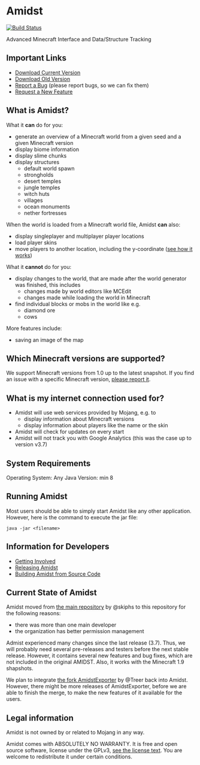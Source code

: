 Amidst
======

[![Build Status](https://travis-ci.org/toolbox4minecraft/amidst.svg)](https://travis-ci.org/toolbox4minecraft/amidst)

Advanced Minecraft Interface and Data/Structure Tracking

Important Links
---------------

* [Download Current Version](https://github.com/toolbox4minecraft/amidst/releases)
* [Download Old Version](https://github.com/skiphs/amidst/releases)
* [Report a Bug](https://github.com/toolbox4minecraft/amidst/issues/new) (please report bugs, so we can fix them)
* [Request a New Feature](https://github.com/toolbox4minecraft/amidst/issues/new)

What is Amidst?
---------------

What it **can** do for you:

* generate an overview of a Minecraft world from a given seed and a given Minecraft version
* display biome information
* display slime chunks
* display structures
  * default world spawn
  * strongholds
  * desert temples
  * jungle temples
  * witch huts
  * villages
  * ocean monuments
  * nether fortresses

When the world is loaded from a Minecraft world file, Amidst **can** also:

* display singleplayer and multiplayer player locations
* load player skins
* move players to another location, including the y-coordinate ([see how it works](https://github.com/toolbox4minecraft/amidst/blob/master/docs/how-can-i-move-a-player.md))

What it **cannot** do for you:

* display changes to the world, that are made after the world generator was finished, this includes
  * changes made by world editors like MCEdit
  * changes made while loading the world in Minecraft
* find individual blocks or mobs in the world like e.g.
  * diamond ore
  * cows
  
More features include:

* saving an image of the map

Which Minecraft versions are supported?
---------------------------------------

We support Minecraft versions from 1.0 up to the latest snapshot. If you find an issue with a specific Minecraft version, [please report it](https://github.com/toolbox4minecraft/amidst/issues/new).

What is my internet connection used for?
----------------------------------------

* Amidst will use web services provided by Mojang, e.g. to
  * display information about Minecraft versions
  * display information about players like the name or the skin
* Amidst will check for updates on every start
* Amidst will not track you with Google Analytics (this was the case up to version v3.7)

System Requirements
-------------------

Operating System: Any
Java Version: min 8

Running Amidst
--------------

Most users should be able to simply start Amidst like any other application. However, here is the command to execute the jar file:

	java -jar <filename>

Information for Developers
--------------------------

* [Getting Involved](https://github.com/toolbox4minecraft/amidst/blob/master/docs/getting-involved.md)
* [Releasing Amidst](https://github.com/toolbox4minecraft/amidst/blob/master/docs/releasing-amidst.md)
* [Building Amidst from Source Code](https://github.com/toolbox4minecraft/amidst/blob/master/docs/building-amidst-from-source-code.md)

Current State of Amidst
-----------------------

Amidst moved from [the main repository](https://github.com/skiphs/AMIDST) by @skiphs to this repository for the following reasons:

* there was more than one main developer
* the organization has better permission management

Admist experienced many changes since the last release (3.7). Thus, we will probably need several pre-releases and testers before the next stable release. However, it contains several new features and bug fixes, which are not included in the original AMIDST. Also, it works with the Minecraft 1.9 shapshots.

We plan to integrate [the fork AmidstExporter](https://github.com/Treer/AmidstExporter) by @Treer back into Amidst. However, there might be more releases of AmidstExporter, before we are able to finish the merge, to make the new features of it available for the users.

Legal information
-----------------

Amidst is not owned by or related to Mojang in any way.

Amidst comes with ABSOLUTELY NO WARRANTY. It is free and open source software, license under the GPLv3, 
[see the license text](https://github.com/toolbox4minecraft/amidst/blob/master/LICENSE.txt). You are welcome to redistribute it under certain conditions.
